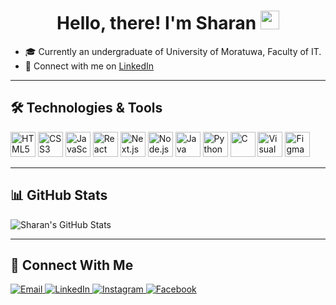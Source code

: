 <h1 align="center">Hello, there! I'm Sharan <img src="https://raw.githubusercontent.com/MartinHeinz/MartinHeinz/master/wave.gif" width="30px"></h1>

- 🎓 Currently an undergraduate of University of Moratuwa, Faculty of IT.  
- 🔗 Connect with me on [LinkedIn](https://www.linkedin.com/in/yourlinkedin)  
---

## 🛠️ Technologies & Tools

<p align="left">
  <!-- Row 1 -->
  <img src="https://cdn.jsdelivr.net/gh/devicons/devicon/icons/html5/html5-original.svg" height="40" title="HTML5"/>
  <img src="https://cdn.jsdelivr.net/gh/devicons/devicon/icons/css3/css3-original.svg" height="40" title="CSS3"/>
  <img src="https://cdn.jsdelivr.net/gh/devicons/devicon/icons/javascript/javascript-original.svg" height="40" title="JavaScript"/>
  <img src="https://cdn.jsdelivr.net/gh/devicons/devicon/icons/react/react-original.svg" height="40" title="React"/>
  <img src="https://cdn.jsdelivr.net/gh/devicons/devicon/icons/nextjs/nextjs-original.svg" height="40" title="Next.js"/>
  <img src="https://cdn.jsdelivr.net/gh/devicons/devicon/icons/nodejs/nodejs-original.svg" height="40" title="Node.js"/>
  <img src="https://cdn.jsdelivr.net/gh/devicons/devicon/icons/java/java-original.svg" height="40" title="Java"/>
  <img src="https://cdn.jsdelivr.net/gh/devicons/devicon/icons/python/python-original.svg" height="40" title="Python"/>

  <!-- Row 2 -->
  <img src="https://cdn.jsdelivr.net/gh/devicons/devicon/icons/c/c-original.svg" height="40" title="C"/>
  <img src="https://cdn.jsdelivr.net/gh/devicons/devicon/icons/vscode/vscode-original.svg" height="40" title="Visual Studio Code"/>
  <img src="https://cdn.jsdelivr.net/gh/devicons/devicon/icons/figma/figma-original.svg" height="40" title="Figma"/>
</p>


---

## 📊 GitHub Stats

![Sharan's GitHub Stats](https://github-readme-stats.vercel.app/api?username=rajeevansharan&show_icons=true&theme=tokyonight)

---

## 🔗 Connect With Me

<p align="left">
  <a href="mailto:jalina@example.com">
    <img src="https://img.shields.io/badge/Email-D14836?style=flat&logo=gmail&logoColor=white" alt="Email">
  </a>
  <a href="https://www.linkedin.com/in/yourlinkedin">
    <img src="https://img.shields.io/badge/LinkedIn-0A66C2?style=flat&logo=linkedin&logoColor=white" alt="LinkedIn">
  </a>
  <a href="https://www.instagram.com/yourusername">
    <img src="https://img.shields.io/badge/Instagram-E4405F?style=flat&logo=instagram&logoColor=white" alt="Instagram">
  </a>
  <a href="https://www.facebook.com/yourusername">
    <img src="https://img.shields.io/badge/Facebook-1877F2?style=flat&logo=facebook&logoColor=white" alt="Facebook">
  </a>
</p>

